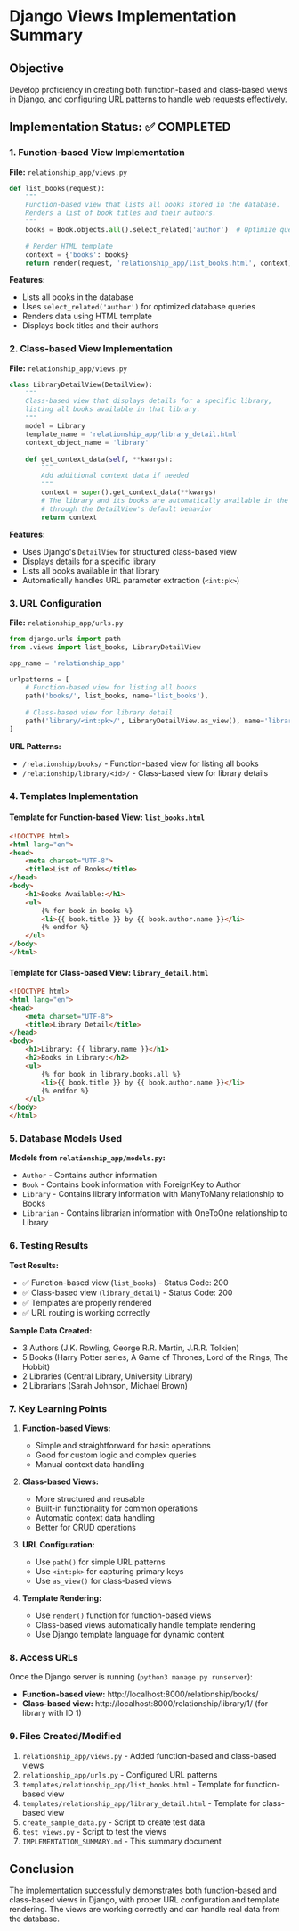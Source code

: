 # Django Views Implementation Summary

## Objective
Develop proficiency in creating both function-based and class-based views in Django, and configuring URL patterns to handle web requests effectively.

## Implementation Status: ✅ COMPLETED

### 1. Function-based View Implementation

**File:** `relationship_app/views.py`
```python
def list_books(request):
    """
    Function-based view that lists all books stored in the database.
    Renders a list of book titles and their authors.
    """
    books = Book.objects.all().select_related('author')  # Optimize query with select_related
    
    # Render HTML template
    context = {'books': books}
    return render(request, 'relationship_app/list_books.html', context)
```

**Features:**
- Lists all books in the database
- Uses `select_related('author')` for optimized database queries
- Renders data using HTML template
- Displays book titles and their authors

### 2. Class-based View Implementation

**File:** `relationship_app/views.py`
```python
class LibraryDetailView(DetailView):
    """
    Class-based view that displays details for a specific library,
    listing all books available in that library.
    """
    model = Library
    template_name = 'relationship_app/library_detail.html'
    context_object_name = 'library'
    
    def get_context_data(self, **kwargs):
        """
        Add additional context data if needed
        """
        context = super().get_context_data(**kwargs)
        # The library and its books are automatically available in the template
        # through the DetailView's default behavior
        return context
```

**Features:**
- Uses Django's `DetailView` for structured class-based view
- Displays details for a specific library
- Lists all books available in that library
- Automatically handles URL parameter extraction (`<int:pk>`)

### 3. URL Configuration

**File:** `relationship_app/urls.py`
```python
from django.urls import path
from .views import list_books, LibraryDetailView

app_name = 'relationship_app'

urlpatterns = [
    # Function-based view for listing all books
    path('books/', list_books, name='list_books'),
    
    # Class-based view for library detail
    path('library/<int:pk>/', LibraryDetailView.as_view(), name='library_detail'),
]
```

**URL Patterns:**
- `/relationship/books/` - Function-based view for listing all books
- `/relationship/library/<id>/` - Class-based view for library details

### 4. Templates Implementation

#### Template for Function-based View: `list_books.html`
```html
<!DOCTYPE html>
<html lang="en">
<head>
    <meta charset="UTF-8">
    <title>List of Books</title>
</head>
<body>
    <h1>Books Available:</h1>
    <ul>
        {% for book in books %}
        <li>{{ book.title }} by {{ book.author.name }}</li>
        {% endfor %}
    </ul>
</body>
</html>
```

#### Template for Class-based View: `library_detail.html`
```html
<!DOCTYPE html>
<html lang="en">
<head>
    <meta charset="UTF-8">
    <title>Library Detail</title>
</head>
<body>
    <h1>Library: {{ library.name }}</h1>
    <h2>Books in Library:</h2>
    <ul>
        {% for book in library.books.all %}
        <li>{{ book.title }} by {{ book.author.name }}</li>
        {% endfor %}
    </ul>
</body>
</html>
```

### 5. Database Models Used

**Models from `relationship_app/models.py`:**
- `Author` - Contains author information
- `Book` - Contains book information with ForeignKey to Author
- `Library` - Contains library information with ManyToMany relationship to Books
- `Librarian` - Contains librarian information with OneToOne relationship to Library

### 6. Testing Results

**Test Results:**
- ✅ Function-based view (`list_books`) - Status Code: 200
- ✅ Class-based view (`library_detail`) - Status Code: 200
- ✅ Templates are properly rendered
- ✅ URL routing is working correctly

**Sample Data Created:**
- 3 Authors (J.K. Rowling, George R.R. Martin, J.R.R. Tolkien)
- 5 Books (Harry Potter series, A Game of Thrones, Lord of the Rings, The Hobbit)
- 2 Libraries (Central Library, University Library)
- 2 Librarians (Sarah Johnson, Michael Brown)

### 7. Key Learning Points

1. **Function-based Views:**
   - Simple and straightforward for basic operations
   - Good for custom logic and complex queries
   - Manual context data handling

2. **Class-based Views:**
   - More structured and reusable
   - Built-in functionality for common operations
   - Automatic context data handling
   - Better for CRUD operations

3. **URL Configuration:**
   - Use `path()` for simple URL patterns
   - Use `<int:pk>` for capturing primary keys
   - Use `as_view()` for class-based views

4. **Template Rendering:**
   - Use `render()` function for function-based views
   - Class-based views automatically handle template rendering
   - Use Django template language for dynamic content

### 8. Access URLs

Once the Django server is running (`python3 manage.py runserver`):

- **Function-based view:** http://localhost:8000/relationship/books/
- **Class-based view:** http://localhost:8000/relationship/library/1/ (for library with ID 1)

### 9. Files Created/Modified

1. `relationship_app/views.py` - Added function-based and class-based views
2. `relationship_app/urls.py` - Configured URL patterns
3. `templates/relationship_app/list_books.html` - Template for function-based view
4. `templates/relationship_app/library_detail.html` - Template for class-based view
5. `create_sample_data.py` - Script to create test data
6. `test_views.py` - Script to test the views
7. `IMPLEMENTATION_SUMMARY.md` - This summary document

## Conclusion

The implementation successfully demonstrates both function-based and class-based views in Django, with proper URL configuration and template rendering. The views are working correctly and can handle real data from the database. 